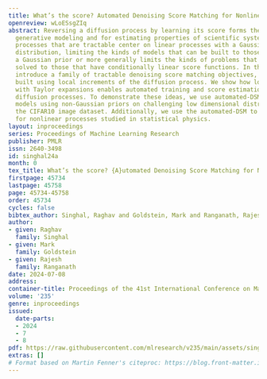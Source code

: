```yaml
---
title: What’s the score? Automated Denoising Score Matching for Nonlinear Diffusions
openreview: wLoESsgZIq
abstract: Reversing a diffusion process by learning its score forms the heart of diffusion-based
  generative modeling and for estimating properties of scientific systems. The diffusion
  processes that are tractable center on linear processes with a Gaussian stationary
  distribution, limiting the kinds of models that can be built to those that target
  a Gaussian prior or more generally limits the kinds of problems that can be generically
  solved to those that have conditionally linear score functions. In this work, we
  introduce a family of tractable denoising score matching objectives, called local-DSM,
  built using local increments of the diffusion process. We show how local-DSM melded
  with Taylor expansions enables automated training and score estimation with nonlinear
  diffusion processes. To demonstrate these ideas, we use automated-DSM to train generative
  models using non-Gaussian priors on challenging low dimensional distributions and
  the CIFAR10 image dataset. Additionally, we use the automated-DSM to learn the scores
  for nonlinear processes studied in statistical physics.
layout: inproceedings
series: Proceedings of Machine Learning Research
publisher: PMLR
issn: 2640-3498
id: singhal24a
month: 0
tex_title: What’s the score? {A}utomated Denoising Score Matching for Nonlinear Diffusions
firstpage: 45734
lastpage: 45758
page: 45734-45758
order: 45734
cycles: false
bibtex_author: Singhal, Raghav and Goldstein, Mark and Ranganath, Rajesh
author:
- given: Raghav
  family: Singhal
- given: Mark
  family: Goldstein
- given: Rajesh
  family: Ranganath
date: 2024-07-08
address:
container-title: Proceedings of the 41st International Conference on Machine Learning
volume: '235'
genre: inproceedings
issued:
  date-parts:
  - 2024
  - 7
  - 8
pdf: https://raw.githubusercontent.com/mlresearch/v235/main/assets/singhal24a/singhal24a.pdf
extras: []
# Format based on Martin Fenner's citeproc: https://blog.front-matter.io/posts/citeproc-yaml-for-bibliographies/
---
```

